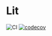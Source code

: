# Lit

![CI](https://github.com/zhuhaow/Lit/workflows/CI/badge.svg)
[![codecov](https://codecov.io/gh/zhuhaow/Lit/branch/master/graph/badge.svg)](https://codecov.io/gh/zhuhaow/Lit)
